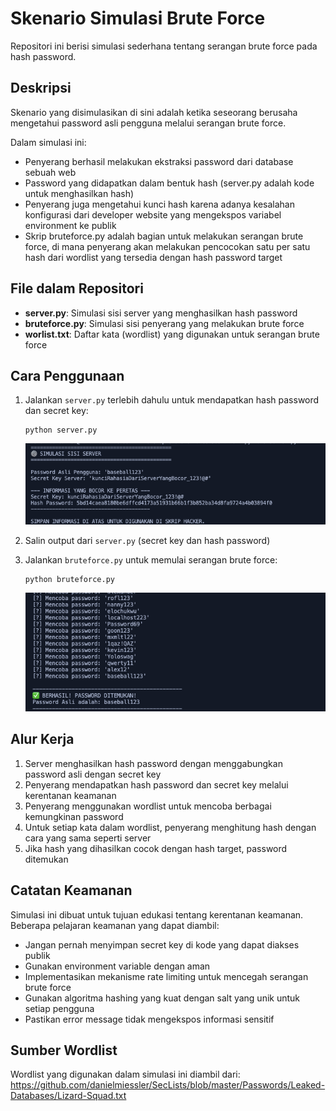 # Skenario Simulasi Brute Force

Repositori ini berisi simulasi sederhana tentang serangan brute force pada hash password.

## Deskripsi

Skenario yang disimulasikan di sini adalah ketika seseorang berusaha mengetahui password asli pengguna melalui serangan brute force.

Dalam simulasi ini:

- Penyerang berhasil melakukan ekstraksi password dari database sebuah web
- Password yang didapatkan dalam bentuk hash (server.py adalah kode untuk menghasilkan hash)
- Penyerang juga mengetahui kunci hash karena adanya kesalahan konfigurasi dari developer website yang mengekspos variabel environment ke publik
- Skrip bruteforce.py adalah bagian untuk melakukan serangan brute force, di mana penyerang akan melakukan pencocokan satu per satu hash dari wordlist yang tersedia dengan hash password target

## File dalam Repositori

- **server.py**: Simulasi sisi server yang menghasilkan hash password
- **bruteforce.py**: Simulasi sisi penyerang yang melakukan brute force
- **worlist.txt**: Daftar kata (wordlist) yang digunakan untuk serangan brute force

## Cara Penggunaan

1. Jalankan `server.py` terlebih dahulu untuk mendapatkan hash password dan secret key:

   ```
   python server.py
   ```

   ![Output Server](./hasil-run-server-py.png)

2. Salin output dari `server.py` (secret key dan hash password)

3. Jalankan `bruteforce.py` untuk memulai serangan brute force:

   ```
   python bruteforce.py
   ```

   ![Output Brute Force](./hasil-run-bruteforce-py.png)

## Alur Kerja

1. Server menghasilkan hash password dengan menggabungkan password asli dengan secret key
2. Penyerang mendapatkan hash password dan secret key melalui kerentanan keamanan
3. Penyerang menggunakan wordlist untuk mencoba berbagai kemungkinan password
4. Untuk setiap kata dalam wordlist, penyerang menghitung hash dengan cara yang sama seperti server
5. Jika hash yang dihasilkan cocok dengan hash target, password ditemukan

## Catatan Keamanan

Simulasi ini dibuat untuk tujuan edukasi tentang kerentanan keamanan. Beberapa pelajaran keamanan yang dapat diambil:

- Jangan pernah menyimpan secret key di kode yang dapat diakses publik
- Gunakan environment variable dengan aman
- Implementasikan mekanisme rate limiting untuk mencegah serangan brute force
- Gunakan algoritma hashing yang kuat dengan salt yang unik untuk setiap pengguna
- Pastikan error message tidak mengekspos informasi sensitif

## Sumber Wordlist

Wordlist yang digunakan dalam simulasi ini diambil dari: https://github.com/danielmiessler/SecLists/blob/master/Passwords/Leaked-Databases/Lizard-Squad.txt
